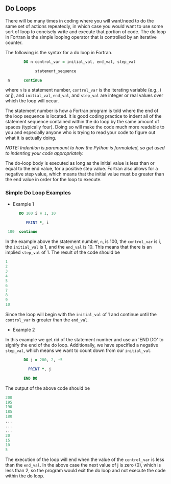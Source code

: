 ## Do Loops

There will be many times in coding where you will want/need to do the same set of actions repeatedly, in which case you would want to use some sort of loop to concisely write and execute that portion of code. The do loop in Fortran is the simple looping operator that is controlled by an iterative counter.

The following is the syntax for a do loop in Fortran.
```fortran
        DO n control_var = initial_val, end_val, step_val

             statement_sequence

 n      continue
```
where `n` is a statement number, `control_var` is the iterating variable (e.g., i or j), and `initial_val`, `end_val`, and `step_val` are integer or real values over which the loop will occur.

The statement number is how a Fortran program is told where the end of the loop sequence is located. It is good coding practice to indent all of the statement sequence contained within the do loop by the same amount of spaces (typically four). Doing so will make the code much more readable to you and especially anyone who is trying to read your code to figure out what it is actually doing.

*NOTE: Indention is paramount to how the Python is formulated, so get used to indenting your code appropriately.*

The do-loop body is executed as long as the initial value is less than or equal to the end value, for a positive step value. Fortran also allows for a negative step value, which means that the initial value must be greater than the end value in order for the loop to execute.

### Simple Do Loop Examples

- Example 1

```fortran
      DO 100 i = 1, 10

         PRINT *, i

 100  continue
```

In the example above the statement number, `n`, is 100, the `control_var` is i, the `initial_val` is 1, and the `end_val` is 10. This means that there is an implied `step_val` of 1. The result of the code should be
```fortran
1
2
3
4
5
6
7
8
9
10
```
Since the loop will begin with the `initial_val` of 1 and continue until the `control_var` is greater than the `end_val`.

- Example 2

In this example we get rid of the statement number and use an 'END DO' to signify the end of the do loop. Additionally, we have specified a negative `step_val`, which means we want to count down from our `initial_val`.

```fortran
        DO j = 200, 2, -5

          PRINT *, j

        END DO
```
The output of the above code should be

```fortran
200
195
190
185
180
...
...
...
20
15
10
5
```
The execution of the loop will end when the value of the `control_var` is less than the `end_val`. In the above case the next value of j is zero (0), which is less than 2, so the program would exit the do loop and not execute the code within the do loop.
